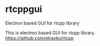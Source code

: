 # rtcppgui
Electron based GUI for rtcpp library

This is electron based GUI for rtcpp library.
https://github.com/etravko/rtcpp
